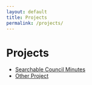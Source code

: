 ```yaml
---
layout: default
title: Projects
permalink: /projects/
---
```


# Projects

- [Searchable Council Minutes](https://schi-427.github.io/CouncilSearch/)
- [Other Project](demos/other-project/)
